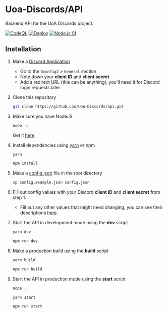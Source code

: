# Uoa-Discords/API

Backend API for the UoA Discords project.

[![CodeQL](https://github.com/UoA-Discords/api/actions/workflows/codeql-analysis.yml/badge.svg)](https://github.com/UoA-Discords/api/actions/workflows/codeql-analysis.yml)
[![Deploy](https://github.com/UoA-Discords/api/actions/workflows/deploy.yml/badge.svg)](https://github.com/UoA-Discords/api/actions/workflows/deploy.yml)
[![Node.js CI](https://github.com/UoA-Discords/api/actions/workflows/node.js.yml/badge.svg)](https://github.com/UoA-Discords/api/actions/workflows/node.js.yml)

## Installation

1. Make a [Discord Application](https://discord.com/developers/applications)
    - Go to the `Oconfig2` > `General` section
    - Note down your **client ID** and **client secret**
    - Add a redirect URL (this can be anything), you'll need it for Discord login requests later
1. Clone this repository
    ```sh
    git clone https://github.com/UoA-Discords/api.git
    ```
1. Make sure you have NodeJS
    ```sh
    node -v
    ```
    Get it [here](https://nodejs.org/).
1. Install dependencies using [yarn](https://yarnpkg.com/) or npm

    ```sh
    yarn
    ```

    ```sh
    npm install
    ```

1. Make a [config.json](./config.json) file in the root directory
    ```sh
    cp config.example.json config.json
    ```
1. Fill out config values with your Discord **client ID** and **client secret** from step 1.
    - Fill out any other values that might need changing, you can see their descriptions [here](./src/global/Config.ts).
1. Start the API in development mode using the **dev** script

    ```sh
    yarn dev
    ```

    ```sh
    npm run dev
    ```

1. Make a production build using the **build** script

    ```sh
    yarn build
    ```

    ```sh
    npm run build
    ```

1. Start the API in production mode using the **start** script

    ```sh
    node .
    ```

    ```sh
    yarn start
    ```

    ```sh
    npm run start
    ```
